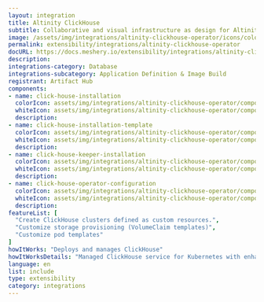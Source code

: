 ```yaml
---
layout: integration
title: Altinity ClickHouse
subtitle: Collaborative and visual infrastructure as design for Altinity ClickHouse
image: /assets/img/integrations/altinity-clickhouse-operator/icons/color/altinity-clickhouse-operator-color.svg
permalink: extensibility/integrations/altinity-clickhouse-operator
docURL: https://docs.meshery.io/extensibility/integrations/altinity-clickhouse-operator
description: 
integrations-category: Database
integrations-subcategory: Application Definition & Image Build
registrant: Artifact Hub
components: 
- name: click-house-installation
  colorIcon: assets/img/integrations/altinity-clickhouse-operator/components/click-house-installation/icons/color/click-house-installation-color.svg
  whiteIcon: assets/img/integrations/altinity-clickhouse-operator/components/click-house-installation/icons/white/click-house-installation-white.svg
  description: 
- name: click-house-installation-template
  colorIcon: assets/img/integrations/altinity-clickhouse-operator/components/click-house-installation-template/icons/color/click-house-installation-template-color.svg
  whiteIcon: assets/img/integrations/altinity-clickhouse-operator/components/click-house-installation-template/icons/white/click-house-installation-template-white.svg
  description: 
- name: click-house-keeper-installation
  colorIcon: assets/img/integrations/altinity-clickhouse-operator/components/click-house-keeper-installation/icons/color/click-house-keeper-installation-color.svg
  whiteIcon: assets/img/integrations/altinity-clickhouse-operator/components/click-house-keeper-installation/icons/white/click-house-keeper-installation-white.svg
  description: 
- name: click-house-operator-configuration
  colorIcon: assets/img/integrations/altinity-clickhouse-operator/components/click-house-operator-configuration/icons/color/click-house-operator-configuration-color.svg
  whiteIcon: assets/img/integrations/altinity-clickhouse-operator/components/click-house-operator-configuration/icons/white/click-house-operator-configuration-white.svg
  description: 
featureList: [
  "Create ClickHouse clusters defined as custom resources.",
  "Customize storage provisioning (VolumeClaim templates)",
  "Customize pod templates"
]
howItWorks: "Deploys and manages ClickHouse"
howItWorksDetails: "Managed ClickHouse service for Kubernetes with enhanced features"
language: en
list: include
type: extensibility
category: integrations
---
```

